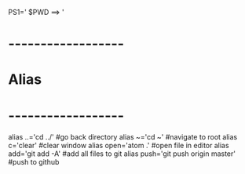 
PS1='
$PWD
==> '



#  ------------------
#  Alias
#  ------------------


alias ..='cd ../'                        #go back directory
alias ~='cd ~'                          #navigate to root
alias c='clear'                         #clear window
alias open='atom .'                     #open file in editor
alias add='git add -A'                  #add all files to git
alias push='git push origin master'     #push to github
